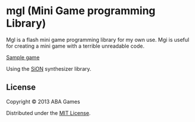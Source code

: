mgl (Mini Game programming Library)
======================
Mgl is a flash mini game programming library for my own use. Mgi is useful for creating a mini game with a terrible unreadable code.

[Sample game](http://wonderfl.net/c/cUIn "WASD THRUST")

Using the [SiON](https://github.com/keim/SiON "SiON") synthesizer library.

License
----------
Copyright &copy; 2013 ABA Games

Distributed under the [MIT License][MIT].

[MIT]: http://www.opensource.org/licenses/mit-license.php

